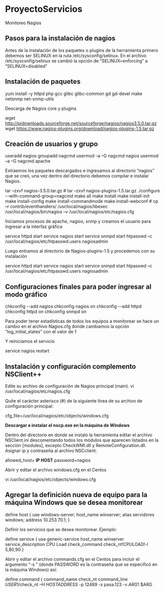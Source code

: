 # ProyectoServicios
Monitoreo Nagios

## Pasos para la instalación de nagios


Antes de la instalación de los paquetes o plugins de la herramienta primero debemos ser SELINUX en la ruta /etc/sysconfig/selinux. En el archivo /etc/sysconfig/selinux se cambió la opción de “SELINUX=enforcing” a “SELINUX=disabled”

## Instalación de paquetes

yum install –y httpd php gcc glibc glibc-common gd gd-devel make netsnmp net-snmp-utils

Descarga de Nagios core y plugins




wget http://prdownloads.sourceforge.net/sourceforge/nagios/nagios3.5.0.tar.gz 
wget https://www.nagios-plugins.org/download/nagios-plugins-1.5.tar.gz



## Creación de usuarios y grupo


useradd nagios
groupadd nagcmd
usermod –a –G nagcmd nagios
usermod –a –G nagcmd apache



Extraemos los paquetes descargados e ingresamos al directorio “nagios” que se creó, una vez dentro del directorio debemos compilar e instalar Nagios.


tar –zxvf nagios-3.5.0.tar.gz # tar –zxvf nagios-plugins-1.5.tar.gz
./configure --with-command-group=nagcmd
make all
make install
make install-init
make install-config
make install-commandmode
make install-webconf # cp –r contrib/eventhandlers/ /usr/local/nagios/libexec
/usr/local/nagios/bin/nagios –v /usr/local/nagios/etc/nagios.cfg




Iniciamos procesos de apache, nagios, snmp y creamos el usuario para ingresar a la interfaz gráfica

service httpd start
service nagios start
service snmpd start
htpasswd –c /usr/local/nagios/etc/htpasswd.users nagiosadmin


Luego entramos al directorio de Nagios-plugins-1.5 y procedemos con su instalación


service httpd start
service nagios start
service snmpd start
htpasswd –c /usr/local/nagios/etc/htpasswd.users nagiosadmin


## Configuraciones finales para poder ingresar al modo gráfico


chkconfig --add nagios
chkconfig nagios on
chkconfig --add httpd
chkconfig httpd on
chkconfig snmpd on


Para poder tener estadísticas de todos los equipos a monitorear se hace un cambio en el archivo Nagios.cfg donde cambiamos la opción “log_initial_states” con el valor de 1


Y reiniciamos el servicio


service nagios restart


## Instalación y configuración complemento NSClient++


Edite su archivo de configuración de Nagios principal (main).
vi /usr/local/nagios/etc/nagios.cfg


Quite el carácter asterisco (#) de la siguiente línea de su archivo de configuración principal:

cfg_file=/usr/local/nagios/etc/objects/windows.cfg


**Descargar e instalar el nscp.exe en la máquina de Windows**

Dentro del directorio en donde se instaló la herramienta editar el archivo NSClient.ini descomentando todos los módulos que aparecen listados en la sección [modules], excepto CheckWMI.dll y RemoteConfiguration.dll.
Asignar ip y contraseña al archivo NSCclient:


allowed_host= **IP HOST**
password=nagios


Abrir y editar el archivo windows.cfg en el Centos


vi /usr/local/nagios/etc/objects/windows.cfg



## Agregar la definición nueva de equipo para la máquina Windows que se desea monitorear



define host
{
use windows-server;
host_name winserver;
alias servidores windows;
address 10.253.70.1;
}


Definir los servicios que se desea monitorear. Ejemplo:


define service
{
use generic-service
host_name winserver
service_description CPU Load
check_command check_nt!CPULOAD!-l 5,80,90
}

Abrir y editar el archivo commands.cfg en el Centos para incluir el argumento "-s <PASSWORD>" (donde PASSWORD es la contraseña que se especificó en la máquina Windows) así:

define command
{
command_name check_nt command_line $USER1$/check_nt –H $HOSTADDRESS$ -p 12489 -s pasa.123 -v $ARG1$ $ARG



